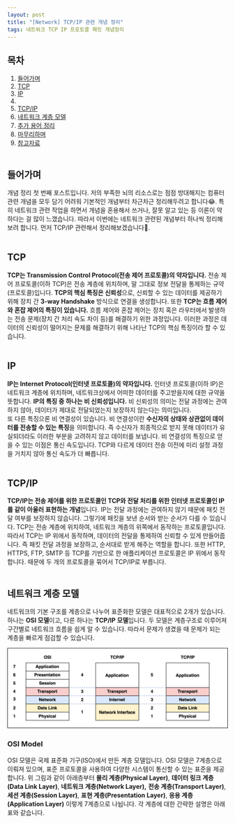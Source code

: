 ```yaml
---
layout: post
title: "[Network] TCP/IP 관련 개념 정리"
tags: 네트워크 TCP IP 프로토콜 패킷 개념정리
---
```

## 목차
1. [들어가며](#들어가며)
2. [TCP](#tcp)
3. [IP](#ip)
4. <li> <a href="#tcpip">TCP/IP</a></li>
5. [네트워크 계층 모델](#네트워크-계층-모델)
6. [추가 용어 정리](#추가-용어-정리)
7. [마무리하며](#마무리하며)
8. [참고자료](#참고자료)
<br/><br/>
   
## 들어가며
개념 정리 첫 번째 포스트입니다. 
저의 부족한 뇌의 리소스로는 점점 방대해지는 컴퓨터 관련 개념을 모두 담기 어려워 기본적인 개념부터 차근차근 정리해두려고 합니다😂. 
특히 네트워크 관련 작업을 하면서 개념을 혼용해서 쓰거나, 잘못 알고 있는 등 이론이 약하다는 걸 많이 느꼈습니다. 
따라서 이번에는 네트워크 관련된 개념부터 하나씩 정리해보려 합니다. 먼저 TCP/IP 관련해서 정리해보겠습니다🥸.
<br/><br/>

## TCP
**TCP는 Transmission Control Protocol(전송 제어 프로토콜)의 약자입니다.** 
전송 제어 프로토콜(이하 TCP)은 전송 계층에 위치하며, 말 그대로 정보 전달을 통제하는 규약(프로토콜)입니다. 
**TCP의 핵심 특징은 신뢰성**으로, 신뢰할 수 있는 데이터를 제공하기 위해 장치 간 **3-way Handshake** 방식으로 연결을 생성합니다. 
또한 **TCP는 흐름 제어와 혼잡 제어의 특징이 있습니다.** 
흐름 제어와 혼잡 제어는 장치 혹은 라우터에서 발생하는 전송 문제(장치 간 처리 속도 차이 등)를 해결하기 위한 과정입니다. 
이러한 과정은 데이터의 신뢰성이 떨어지는 문제를 해결하기 위해 나타난 TCP의 핵심 특징이라 할 수 있습니다.
<br/><br/>

## IP
**IP는 Internet Protocol(인터넷 프로토콜)의 약자입니다.**
인터넷 프로토콜(이하 IP)은 네트워크 계층에 위치하며, 네트워크상에서 어떠한 데이터를 주고받을지에 대한 규약을 뜻합니다. 
**IP의 특징 중 하나는 비 신뢰성입니다.** 
비 신뢰성의 의미는 전달 과정에는 관여하지 않아, 데이터가 제대로 전달되었는지 보장하지 않는다는 의미입니다.  
또 다른 특징으론 비 연결성이 있습니다. 
비 연결성이란 **수신자의 상태와 상관없이 데이터를 전송할 수 있는 특징**을 의미합니다. 
즉 수신자가 최종적으로 받지 못해 데이터가 유실되더라도 이러한 부분을 고려하지 않고 데이터를 보냅니다. 
비 연결성의 특징으로 얻을 수 있는 이점은 통신 속도입니다. 
TCP와 다르게 데이터 전송 이전에 미리 설정 과정을 거치지 않아 통신 속도가 더 빠릅니다.
<br/><br/>

## TCP/IP
**TCP/IP는 전송 제어를 위한 프로토콜인 TCP와 전달 처리를 위한 인터넷 프로토콜인 IP를 같이 아울러 표현하는 개념**입니다.
IP는 전달 과정에는 관여하지 않기 때문에 패킷 전달 여부를 보장하지 않습니다. 
그렇기에 패킷을 보낸 순서와 받는 순서가 다를 수 있습니다. 
TCP는 전송 계층에 위치하여, 네트워크 계층의 위쪽에서 동작하는 프로토콜입니다. 
따라서 TCP는 IP 위에서 동작하며, 데이터의 전달을 통제하여 신뢰할 수 있게 만들어줍니다. 
즉 패킷 전달 과정을 보장하고, 순서대로 받게 해주는 역할을 합니다. 
또한 HTTP, HTTPS, FTP, SMTP 등 TCP를 기반으로 한 애플리케이션 프로토콜은 IP 위에서 동작합니다. 
때문에 두 개의 프로토콜을 묶어서 TCP/IP로 부릅니다.
<br/><br/>

## 네트워크 계층 모델
네트워크의 기본 구조를 계층으로 나누어 표준화한 모델은 대표적으로 2개가 있습니다. 
하나는 **OSI 모델**이고, 다른 하나는 **TCP/IP 모델**입니다. 
두 모델은 계층구조로 이루어져 구간별로 네트워크 흐름을 쉽게 알 수 있습니다. 
따라서 문제가 생겼을 때 문제가 되는 계층을 빠르게 점검할 수 있습니다.

<img src = "/post_images/2023-02-07-network-what-is-tcp-ip/osi-and-tcp-ip-layer.png" width=auto height=auto border="1">

### OSI Model
OSI 모델은 국제 표준화 기구(ISO)에서 만든 계층 모델입니다. 
OSI 모델은 7계층으로 이뤄져 있으며, 표준 프로토콜을 사용하여 다양한 시스템이 통신할 수 있는 표준을 제공합니다. 
위 그림과 같이 아래층부터 **물리 계층(Physical Layer)**, **데이터 링크 계층(Data Link Layer)**, **네트워크 계층(Network Layer),** **전송 계층(Transport Layer)**, **세션 계층(Session Layer)**, **표현 계층(Presentation Layer)**, **응용 계층(Application Layer)** 이렇게 7계층으로 나뉩니다. 
각 계층에 대한 간략한 설명은 아래 표와 같습니다.